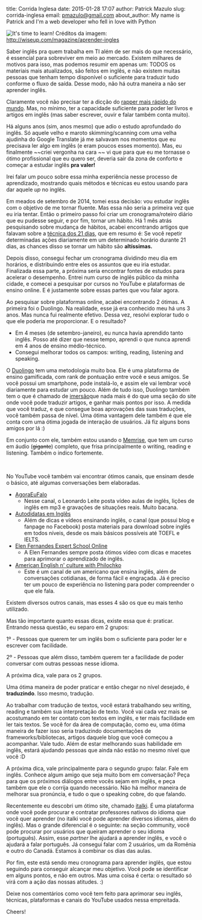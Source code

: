 title: Corrida Inglesa
date: 2015-01-28 17:07
author: Patrick Mazulo
slug: corrida-inglesa
email: pmazulo@gmail.com
about_author: My name is Patrick and I'm a web developer who fell in love with Python

![It's time to learn!]({filename}/images/aprender_ingles.jpg)
Créditos da imagem: http://wiseup.com/magazine/aprender-ingles


Saber inglês pra quem trabalha em TI além de ser mais do que necessário,
é essencial para sobreviver em meio ao mercado. Existem milhares de
motivos para isso, mas podemos resumir em apenas um: TODOS os materiais
mais atualizados, são feitos em inglês, e não existem muitas pessoas que
tenham tempo disponível o suficiente para traduzir tudo conforme o fluxo
de saída. Desse modo, não há outra maneira a não ser aprender inglês.

Claramente você não precisar ter a dicção do [rapper mais rápido do
mundo](http://youtu.be/Mm4YFpO3y7Q?t=1m56s). Mas, no mínimo, ter a
capacidade suficiente para poder ler livros e artigos em inglês (mas
saber escrever, ouvir e falar também conta muito).

Há alguns anos (sim, anos mesmo) que adio o estudo aprofundado do
inglês. Só aquele velho e maroto skimming/scanning com uma velha
ajudinha do Google Translate já me salvavam nos momentos que eu
precisava ler algo em inglês (e eram poucos esses momento). Mas, eu
finalmente ~~criei vergonha na cara ~~ vi que para que eu me tornasse o
ótimo profissional que eu quero ser, deveria sair da zona de conforto e
começar a estudar inglês **pra valer!**

Irei falar um pouco sobre essa minha experiência nesse processo de
aprendizado, mostrando quais métodos e técnicas eu estou usando para dar
aquele *up* no inglês.

Em meados de setembro de 2014, tomei essa decisão: vou estudar inglês
com o objetivo de me tornar fluente. Mas essa não seria a primeira vez
que eu iria tentar. Então o primeiro passo foi criar um
cronograma/roteiro diário que eu pudesse seguir, e por fim, tornar um
hábito. Há 1 mês atrás pesquisando sobre mudança de hábitos, acabei
encontrando artigos que falavam sobre a [técnica dos 21 dias](http://www.antonioazevedo.com.br/archives/967), que em resumo é:
Se você repetir determinadas ações diariamente em um determinado horário
durante 21 dias, as chances disso se tornar um hábito são
**altíssimas.**

Depois disso, consegui fechar um cronograma dividindo meu dia em
horários, e distribuindo entre eles os assuntos que eu iria estudar.
Finalizada essa parte, a próxima seria encontrar fontes de estudos para
acelerar o desempenho. Entrei num curso de inglês público da minha
cidade, e comecei a pesquisar por cursos no YouTube e plataformas de
ensino online. E é justamente sobre essas partes que vou falar agora.

Ao pesquisar sobre plataformas online, acabei encontrando 2 ótimas. A
primeira foi o Duolingo. Na realidade, esse já era conhecido meu há uns
3 anos. Mas nunca fui realmente efetivo. Dessa vez, resolvi explorar
tudo o que ele poderia me proporcionar. E o resultado?

-   Em 4 meses (de setembro-janeiro), eu nunca havia aprendido
    tanto inglês. Posso até dizer que nesse tempo, aprendi o que nunca
    aprendi em 4 anos de ensino médio-técnico.
-   Consegui melhorar todos os campos: writing, reading, listening
    and speaking.

O [Duolingo](http://www.duolingo.com) tem uma metodologia muito boa. Ele
é uma plataforma de ensino gamificada, com rank de pontuação entre você
e seus amigos. Se você possui um smartphone, pode instalá-lo, e assim
ele vai lembrar você diariamente para estudar um pouco. Além de tudo
isso, Duolingo também tem o que é chamado de
[imersão](https://www.duolingo.com/translations)que nada mais é do que
uma seção do site onde você pode traduzir artigos, e ganhar mais pontos
por isso. A medida que você traduz, e que consegue boas aprovações das
suas traduções, você também passa de nível. Uma ótima vantagem dele
também é que ele conta com uma ótima jogada de interação de usuários. Já
fiz alguns bons amigos por lá :)

Em conjunto com ele, também estou usando o
[Memrise](http://www.memrise.com/course/189580/curso-completo-de-ingles-full-audio/),
que tem um curso em áudio (~~gigante~~) completo, que frisa
principalmente o writing, reading e listening. Também o indico
fortemente.

 

No YouTube você também vai encontrar ótimos canais, que ensinam desde o
básico, até algumas conversações bem elaboradas.

-   [AgoraEuFalo](https://www.youtube.com/user/agoraeufaloingles)
    -   Nesse canal, o Leonardo Leite posta vídeo aulas de inglês,
        lições de inglês em mp3 e gravações de situações reais.
        Muito bacana.
-   [Autodidatas em Inglês](https://www.youtube.com/user/autodidatasemingles/)
    -   Além de dicas e vídeos ensinando inglês, o canal (que possui
        blog e fanpage no Facebook) posta materiais para download sobre
        inglês em todos níveis, desde os mais básicos possíveis até
        TOEFL e IELTS.
-   [Elen Fernandes Expert School Online](https://www.youtube.com/user/ExpertSchool)
    -   A Elen Fernandes sempre posta ótimos vídeo com dicas e macetes
        para aprimorar o aprendizado de inglês.
-   [American English n' culture with Philochko](https://www.youtube.com/user/philochko)
    -   Este é um canal de um americano que ensina inglês, além de
        conversações cotidianas, de forma fácil e engraçada. Já é
        preciso ter um pouco de experiência no listening para poder
        compreender o que ele fala.

Existem diversos outros canais, mas esses 4 são os que eu mais tenho
utilizado.

Mas tão importante quanto essas dicas, existe essa que é: praticar.
Entrando nessa questão, eu separo em 2 grupos:

1º - Pessoas que querem ter um inglês bom o suficiente para poder ler e
escrever com facilidade.

2º - Pessoas que além disso, também querem ter a facilidade de poder
conversar com outras pessoas nesse idioma.

A próxima dica, vale para os 2 grupos.

Uma ótima maneira de poder praticar e então chegar no nível desejado, é
**traduzindo**. Isso mesmo, tradução.

Ao trabalhar com tradução de textos, você estará trabalhando seu
writing, reading e também sua interpretação de texto. Você vai cada vez
mais se acostumando em ter contato com textos em inglês, e ter mais
facilidade em ler tais textos. Se você for da área de computação, como
eu, uma ótima maneira de fazer isso seria traduzindo documentações de
frameworks/bibliotecas, artigos daquele blog que você começou a
acompanhar. Vale tudo. Além de estar melhorando suas habilidade em
inglês, estará ajudando pessoas que ainda não estão no mesmo nível que
você :D

A próxima dica, vale principalmente para o segundo grupo: falar. Fale em
inglês. Conhece algum amigo que seja muito bom em conversação? Peça para
que os próximos diálogos entre vocês sejam em inglês, e peça também que
ele o corrija quando necessário. Não há melhor maneira de melhorar sua
pronúncia, e tudo o que o speaking cobre, do que falando.

Recentemente eu descobri um ótimo site, chamado
[italki](http://italki.com/). É uma plataforma onde você pode procurar e
contratar professores nativos do idioma que você quer aprender (no
italki você pode aprender diversos idiomas, além do inglês). Mas o
grande diferencial é o seguinte: na seção community, você pode procurar
por usuários que queiram aprender o seu idioma (português). Assim, esse
*partner* lhe ajudará a aprender inglês, e você o ajudará a falar
português. Já consegui falar com 2 usuários, um da Romênia e outro do
Canadá. Estamos à combinar os dias das aulas.

Por fim, este está sendo meu cronograma para aprender inglês, que estou
seguindo para conseguir alcançar meu objetivo. Você pode se identificar
em alguns pontos, e não em outros. Mas uma coisa é certa: o resultado só
virá com a ação das nossas atitudes. :)

Deixe nos comentários como você tem feito para aprimorar seu inglês,
técnicas, plataformas e canais do YouTube usados nessa empreitada.

Cheers!
